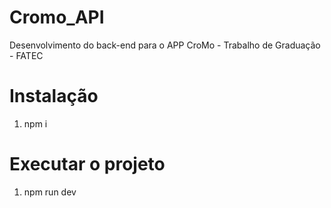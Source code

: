 # Cromo_API
Desenvolvimento do back-end para o APP CroMo - Trabalho de Graduação - FATEC

# Instalação
1. npm i

# Executar o projeto
1. npm run dev
